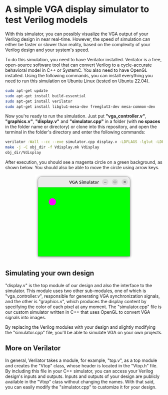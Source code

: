 # A simple VGA display simulator to test Verilog models

With this simulator, you can possibly visualize the VGA output of your Verilog design in near real-time. However, the speed of simulation can either be faster or slower than reality, based on the complexity of your Verilog design and your system's speed.

To do this simulation, you need to have Verilator installed. Verilator is a free, open-source software tool that can convert Verilog to a cycle-accurate behavioral model in C++ or SystemC.
You also need to have OpenGL installed.
Using the following commands, you can install everything you need to run this simulation on Ubuntu Linux (tested on Ubuntu 22.04).

```bash
sudo apt-get update
sudo apt-get install build-essential
sudo apt-get install verilator
sudo apt-get install libglu1-mesa-dev freeglut3-dev mesa-common-dev
```

Now you're ready to run the simulation. Just put **"vga_controller.v"**, **"graphics.v"**, **"display.v"** and **"simulator.cpp"** in a folder (with **no spaces** in the folder name or directory) or clone into this repository, and open the terminal in the folder's directory and enter the following commands:

```bash
verilator -Wall --cc --exe simulator.cpp display.v -LDFLAGS -lglut -LDFLAGS -lGLU -LDFLAGS -lGL
make -j -C obj_dir -f Vdisplay.mk Vdisplay
obj_dir/Vdisplay
```
After execution, you should see a magenta circle on a green background, as shown below. You should also be able to move the circle using arrow keys.

<p align="center">
  <img src="https://github.com/SamanMohseni/VGA-Simulation/blob/main/VGA_Simulator.png" height="270">
</p>

## Simulating your own design
"display.v" is the top module of our design and also the interface to the simulator. This module uses two other sub-modules, one of which is "vga_controller.v", responsible for generating VGA synchronization signals, and the other is "graphics.v", which produces the display content by specifying the color of each pixel at any moment.
The "simulator.cpp" file is our custom simulator written in C++ that uses OpenGL to convert VGA signals into images.

By replacing the Verilog modules with your design and slightly modifying the "simulator.cpp" file, you'll be able to simulate VGA on your own projects.

## More on Verilator
In general, Verilator takes a module, for example, "top.v", as a top module and creates the "Vtop" class, whose header is located in the "Vtop.h" file. By including this file in your C++ simulator, you can access your Verilog design's inputs and outputs. Inputs and outputs of your design are publicly available in the "Vtop" class without changing the names.
With that said, you can easily modify the "simulator.cpp" to customize it for your design.
